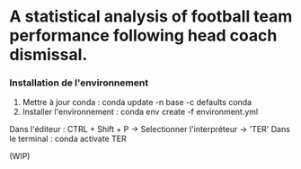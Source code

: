 # A statistical analysis of football team performance following head coach dismissal.

### Installation de l'environnement

1. Mettre à jour conda : conda update -n base -c defaults conda
3. Installer l'environnement : conda env create -f environment.yml

Dans l'éditeur : CTRL + Shift + P -> Selectionner l'interpréteur -> 'TER'
Dans le terminal : conda activate TER


(WIP)